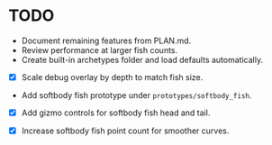# TODO
- Document remaining features from PLAN.md.
- Review performance at larger fish counts.
- Create built-in archetypes folder and load defaults automatically.
- [x] Scale debug overlay by depth to match fish size.
- Add softbody fish prototype under `prototypes/softbody_fish`.
- [x] Add gizmo controls for softbody fish head and tail.
- [x] Increase softbody fish point count for smoother curves.

